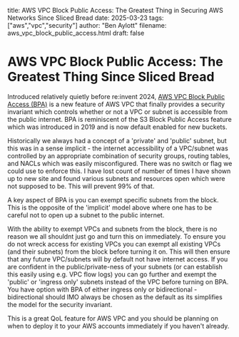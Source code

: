 title: AWS VPC Block Public Access: The Greatest Thing in Securing AWS Networks Since Sliced Bread
date: 2025-03-23
tags: ["aws","vpc","security"]
author: "Ben Aylott"
filename: aws_vpc_block_public_access.html
draft: false

# AWS VPC Block Public Access: The Greatest Thing Since Sliced Bread

Introduced relatively quietly before re:invent 2024, [AWS VPC Block Public Access (BPA)](https://aws.amazon.com/blogs/virtualization/announcing-aws-vpc-block-public-access/) is a new feature of AWS VPC that finally provides a security invariant which controls whether or not a VPC or subnet is accessible from the public internet. BPA is reminiscent of the S3 Block Public Access feature which was introduced in 2019 and is now default enabled for new buckets.

Historically we always had a concept of a 'private' and 'public' subnet, but this was in a sense implicit - the internet accessibility of a VPC/subnet was controlled by an appropriate combination of security groups, routing tables, and NACLs which was easily misconfigured. There was no switch or flag we could use to enforce this. I have lost count of number of times I have shown up to new site and found various subnets and resources open which were not supposed to be. This will prevent 99% of that.

A key aspect of BPA is you can exempt specific subnets from the block. This is the opposite of the 'implicit' model above where one has to be careful not to open up a subnet to the public internet.

With the ability to exempt VPCs and subnets from the block, there is no reason we all shouldnt just go and turn this on immediately. To ensure you do not wreck access for existing VPCs you can exempt all existing VPCs (and their subnets) from the block before turning it on. This will then ensure that any future VPC/subnets will by default not have internet access. If you are confident in the public/private-ness of your subnets (or can establish this easily using e.g. VPC flow logs) you can go further and exempt the 'public' or 'ingress only' subnets instead of the VPC before turning on BPA. You have option with BPA of either ingress only or bidirectional - bidirectional should IMO always be chosen as the default as its simplifies the model for the security invariant.

This is a great QoL feature for AWS VPC and you should be planning on when to deploy it to your AWS accounts immediately if you haven't already.
